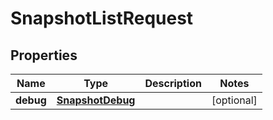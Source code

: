 

# SnapshotListRequest


## Properties

| Name | Type | Description | Notes |
|------------ | ------------- | ------------- | -------------|
|**debug** | [**SnapshotDebug**](SnapshotDebug.md) |  |  [optional] |



